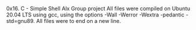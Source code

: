 0x16. C - Simple Shell Alx Group project
All files were compiled on Ubuntu 20.04 LTS using gcc, using the options -Wall -Werror -Wextra -pedantic -std=gnu89. All files were to end on a new line.

